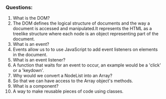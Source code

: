 ### Questions:
1. What is the DOM?
2. The DOM defines the logical structure of documents and the way a document is accessed and manipulated.It represents the HTML as a treelike structure where each node is an object representing part of the document.
3. What is an event?
4. Events allow us to to use JavaScript to add event listeners on elements in the document.
5. What is an event listener?
6. A function that waits for an event to occur, an example would be a 'click' or a 'keydown'.
7. Why would we convert a NodeList into an Array?
8. So that we can have access to the Array object's methods.
9. What is a component? 
10.  A way to make reusable pieces of code using classes.
